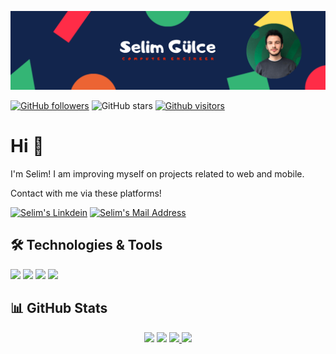 <img src="https://github.com/gulceselim/gulceselim/blob/main/banner.png"></img>

[![GitHub followers](https://img.shields.io/github/followers/gulceselim?style=social)](https://github.com/gulceselim?tab=followers)
![GitHub stars](https://img.shields.io/github/stars/gulceselim?style=social)
[![Github visitors](https://visitor-badge.glitch.me/badge?page_id=gulceselim.visitor-badge)](https://GitHub.com/gulceselim/StrapDown.js/stargazers/)


# Hi 👋
I'm Selim! I am improving myself on projects related to web and mobile.

Contact with me via these platforms! 

  <a href="https://www.linkedin.com/in/gulceselim/" target="_blank" rel="nofollow"><img alt="Selim's Linkdein" src="https://img.shields.io/badge/LinkedIn-0077B5?style=for-the-badge&logo=linkedin&logoColor=white" /></a>
  <a href="mailto:gulceselim6@gmail.com" target="_blank" rel="nofollow"><img alt="Selim's Mail Address" src="https://img.shields.io/badge/Gmail-D14836?style=for-the-badge&logo=gmail&logoColor=white" /></a>

  
## 🛠 Technologies & Tools 
<img src="https://img.shields.io/badge/C%23-239120?style=for-the-badge&logo=c-sharp&logoColor=white"></img>
<img src="https://img.shields.io/badge/.NET-5C2D91?style=for-the-badge&logo=.net&logoColor=white"></img>
<img src="https://img.shields.io/badge/Microsoft_SQL_Server-CC2927?style=for-the-badge&logo=microsoft-sql-server&logoColor=white"></img>
<img src="https://img.shields.io/badge/Windows-0078D6?style=for-the-badge&logo=windows&logoColor=white"></img>

## 📊 GitHub Stats

<p align="center">
  <img src="https://github-readme-stats.vercel.app/api?username=gulceselim&count_private=true&show_icons=true&theme=tokyonight">
  <img src="https://github-readme-stats.vercel.app/api/top-langs/?username=gulceselim&hide=html,ruby&layout=compact&show_icons=true&theme=tokyonight">
  <a href="https://github.com/gulceselim/re-cap-project-with-csharp">
    <img src="https://github-readme-stats.vercel.app/api/pin?username=gulceselim&repo=re-cap-project-with-csharp&show_icons=true&theme=tokyonight"</img>
  </a>
  <a href="https://github.com/gulceselim/gulceselim">
    <img src="https://github-readme-stats.vercel.app/api/pin?username=gulceselim&repo=gulceselim&show_icons=true&theme=tokyonight"</img>
  </a>
</p>



<!--
**gulceselim/gulceselim** is a ✨ _special_ ✨ repository because its `README.md` (this file) appears on your GitHub profile.

Here are some ideas to get you started:

- 🔭 I’m currently working on ...
- 🌱 I’m currently learning ...
- 👯 I’m looking to collaborate on ...
- 🤔 I’m looking for help with ...
- 💬 Ask me about ...
- 📫 How to reach me: ...
- 😄 Pronouns: ...
- ⚡ Fun fact: ...
-->


